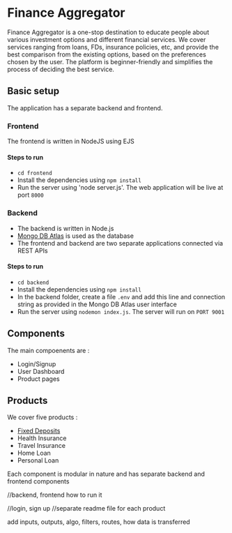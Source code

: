 # Finance Aggregator

Finance Aggregator is a one-stop destination to educate people about various investment options and different financial services. We cover services ranging from loans, FDs, insurance policies, etc, and provide the best comparison from the existing options, based on the preferences chosen by the user. The platform is beginner-friendly and simplifies the process of deciding the best service.

## Basic setup

The application has a separate backend and frontend.
### Frontend
The frontend is written in NodeJS using EJS
#### Steps to run
- `cd frontend`
- Install the dependencies using `npm install`
- Run the server using 'node server.js'. The web application will be live at port `8000`

### Backend
- The backend is written in Node.js
- [Mongo DB Atlas](https://www.mongodb.com/atlas/database) is used as the database
- The frontend and backend are two separate applications connected via REST APIs
#### Steps to run
- `cd backend`
- Install the dependencies using `npm install`
- In the backend folder, create a file `.env` and add this line and connection string as provided in the Mongo DB Atlas user interface 
- Run the server using `nodemon index.js`. The server will run on `PORT 9001`

## Components

The main compoenents are :
- Login/Signup 
- User Dashboard
- Product pages
## Products

We cover five products : 
- [Fixed Deposits](FixedDeposit.md)
- Health Insurance
- Travel Insurance
- Home Loan
- Personal Loan

Each component is modular in nature and has separate backend and frontend components

//backend, frontend
how to run it 

//login, sign up
//separate readme file for each product

add inputs, outputs, algo, filters, routes, how data is transferred



